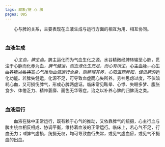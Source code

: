 ```yaml
---
tags: 藏象/脏 心 脾
pages: 085
---
```

&emsp;&emsp;心与脾的关系，主要表现在血液生成与运行方面的相互为用、相互协同。<br></br>

### 血液生成
&emsp;&emsp;<dfn>心主血，脾生血。</dfn>脾主运化而为气血生化之源，水谷精微经脾转输至心肺，贯注于心脉而化赤为血<dfn>，脾气健运，则血液化生充足，而心有所主</dfn>。~~心主血脉，心生血养脾以维持其~~<dfn>心气推动血液运行全身，则脾得其养，心阳温煦脾阳，促进脾的</dfn>运化功能。若脾失健运，化源不足，可导致血虚而心失所养。劳神思虑过度，不仅暗耗心血，又可损伤脾气，形成心脾两虚证。临床常见眩晕、心悸、失眠多梦、腹胀食少、体倦乏力、精神萎靡、面色无华等症，治之以补养心脾的归脾汤之类。<br></br>

### 血液运行
&emsp;&emsp;血液在脉中正常运行，既有赖于心气的推动，又依靠脾气的统摄，心主行血与脾主统血相反相成、协调平衡，维持着血液的正常运行。临床上，若心气不足，行血无力；<dfn>或</dfn>脾气虚损，统摄无权，均可导致血行失常，或见气虚血瘀，或见气不摄血的出血。